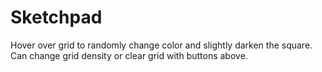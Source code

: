 # Sketchpad
Hover over grid to randomly change color and slightly darken the square. Can change grid density or clear grid with buttons above.
